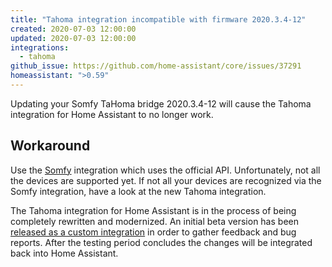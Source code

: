 ```yaml
---
title: "Tahoma integration incompatible with firmware 2020.3.4-12"
created: 2020-07-03 12:00:00
updated: 2020-07-03 12:00:00
integrations:
  - tahoma
github_issue: https://github.com/home-assistant/core/issues/37291
homeassistant: ">0.59"
---
```


Updating your Somfy TaHoma bridge 2020.3.4-12 will cause the Tahoma integration for Home Assistant to no longer work.

## Workaround
Use the [Somfy](https://www.home-assistant.io/integrations/somfy) integration which uses the official API. Unfortunately, not all the devices are supported yet. If not all your devices are recognized via the Somfy integration, have a look at the new Tahoma integration. 

The Tahoma integration for Home Assistant is in the process of being completely rewritten and modernized. An initial beta version has been [released as a custom integration](https://github.com/imicknl/ha-tahoma) in order to gather feedback and bug reports. After the testing period concludes the changes will be integrated back into Home Assistant.
